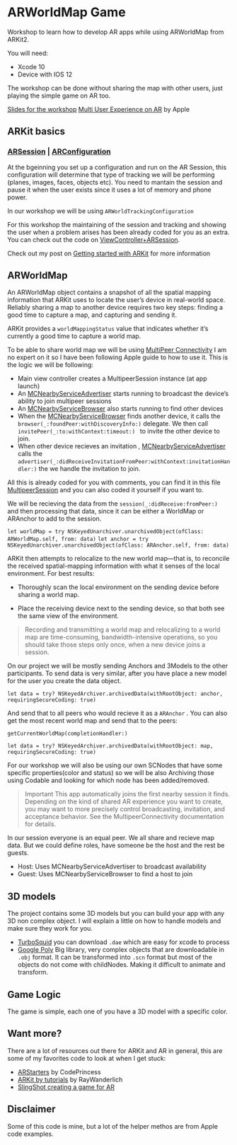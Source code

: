 # ARWorldMap Game

Workshop to learn how to develop AR apps while using ARWorldMap from ARKit2. 

You will need: 

- Xcode 10 
- Device with IOS 12 

The workshop can be done without sharing the map with other users, just playing the simple game on AR too. 

[Slides for the workshop](https://docs.google.com/presentation/d/1ruVNwLWbEsMXsBcWwMjfdE4sRSYYOohwrMeanObjiuk/edit?usp=sharing)
[Multi User Experience on AR](https://developer.apple.com/documentation/arkit/creating_a_multiuser_ar_experience) by Apple

## ARKit basics 

### [ARSession]() | [ARConfiguration ](https://developer.apple.com/documentation/arkit/arworldtrackingconfiguration)

At the bgeinning you set up a configuration and run on the AR Session, this configuration will determine that type of tracking we will be performing (planes, images, faces, objects etc). You need to mantain the session and pause it when the user exists since it uses a lot of memory and phone power. 

In our workshop we will be using `ARWorldTrackingConfiguration` 

For this workshop the maintaining of the session and tracking and showing the user when a problem arises has been already coded for you as an extra. You can check out the code on [ViewController+ARSession](). 

Check out my post on [Getting started with ARKit](https://blog.novoda.com/getting-started-with-arkit/) for more information

## ARWorldMap

An ARWorldMap object contains a snapshot of all the spatial mapping information that ARKit uses to locate the user’s device in real-world space. Reliably sharing a map to another device requires two key steps: finding a good time to capture a map, and capturing and sending it.

ARKit provides a `worldMappingStatus` value that indicates whether it’s currently a good time to capture a world map. 

To be able to share world map we will be using [MultiPeer Connectivity](https://developer.apple.com/documentation/multipeerconnectivity) I am no expert on it so I have been following Apple guide to how to use it. This is the logic we will be following: 

-  Main view controller creates a MultipeerSession instance (at app launch)
- An [MCNearbyServiceAdvertiser](https://developer.apple.com/documentation/multipeerconnectivity/mcnearbyserviceadvertiser) starts running to broadcast the device’s ability to join multipeer sessions
- An [MCNearbyServiceBrowser](https://developer.apple.com/documentation/multipeerconnectivity/mcnearbyservicebrowser) also starts running to find other devices
- When the [MCNearbyServiceBrowser](https://developer.apple.com/documentation/multipeerconnectivity/mcnearbyservicebrowser) finds another device, it calls the `browser(_:foundPeer:withDiscoveryInfo:)` delegate. We then call `invitePeer(_:to:withContext:timeout:) ` to invite the other device to join. 
- When other device recieves an invitation , [MCNearbyServiceAdvertiser](https://developer.apple.com/documentation/multipeerconnectivity/mcnearbyserviceadvertiser) calls the `advertiser(_:didReceiveInvitationFromPeer:withContext:invitationHandler:)` the we handle the invitation to join. 

All this is already coded for you with comments, you can find it in this file [MultipeerSession]() and you can also coded it yourself if you want to. 

We will be recieving the data from the `session(_:didReceive:fromPeer:)` and then processing that data, since it can be either a WorldMap or ARAnchor to add to the session. 

`let worldMap = try NSKeyedUnarchiver.unarchivedObject(ofClass: ARWorldMap.self, from: data)`
`let anchor = try NSKeyedUnarchiver.unarchivedObject(ofClass: ARAnchor.self, from: data)`

ARKit then attempts to relocalize to the new world map—that is, to reconcile the received spatial-mapping information with what it senses of the local environment. For best results:

 - Thoroughly scan the local environment on the sending device before sharing a world map.

- Place the receiving device next to the sending device, so that both see the same view of the environment.

> Recording and transmitting a world map and relocalizing to a world map are time-consuming, bandwidth-intensive operations, so you should take those steps only once, when a new device joins a session.

On our project we will be mostly sending Anchors and 3Models to the other participants. To send data is very similar, after you have place a new model for the user you create the data object. 

`let data = try? NSKeyedArchiver.archivedData(withRootObject: anchor, requiringSecureCoding: true)` 

And send that to all peers who would recieve it as a `ARAnchor` . You can also get the most recent world map and send that to the peers: 

`getCurrentWorldMap(completionHandler:)` 

`let data = try? NSKeyedArchiver.archivedData(withRootObject: map, requiringSecureCoding: true)`

For our workshop we will also be using our own SCNodes that have some specific properties(color and status) so we will be also Archiving those using Codable and looking for which node has been added/removed. 

> Important This app automatically joins the first nearby session it finds. Depending on the kind of shared AR experience you want to create, you may want to more precisely control broadcasting, invitation, and acceptance behavior. See the MultipeerConnectivity documentation for details.

In our session everyone is an equal peer. We all share and recieve map data. But we could define roles, have someone be the host and the rest be guests. 

- Host: Uses MCNearbyServiceAdvertiser to broadcast availability 
- Guest: Uses MCNearbyServiceBrowser to find a host to join

## 3D models 

The project contains some 3D models but you can build your app with any 3D non complex object. I will explain a little on how to handle models and make sure they work for you. 

- [TurboSquid](https://www.turbosquid.com/Search/3D-Models/dae) you can download `.dae` which are easy for xcode to process
- [Google Poly](https://poly.google.com/category/objects) Big library, very complex objects that are downloadable in `.obj` format. It can be transformed into `.scn` format but most of the objects do not come with childNodes. Making it difficult to animate and transform. 

## Game Logic 
The game is simple, each one of you have a 3D model with a specific color. 

## Want more? 

There are a lot of resources out there for ARKit and AR in general, this are some of my favorites code to look at when I get stuck: 

- [ARStarters](https://github.com/codePrincess/ARStarter) by CodePrincess
- [ARKit by tutorials](https://store.raywenderlich.com/products/arkit-by-tutorials) by RayWanderlich
- [SlingShot creating a game for AR](https://developer.apple.com/documentation/arkit/swiftshot_creating_a_game_for_augmented_reality)

## Disclaimer

Some of this code is mine, but a lot of the helper methos are from Apple code examples. 
